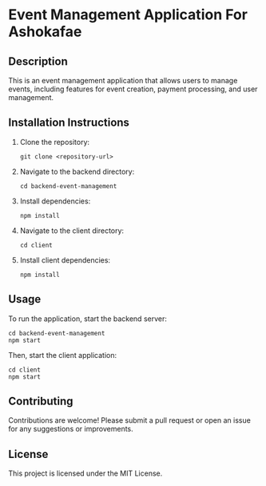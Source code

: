 # Event Management Application For Ashokafae

## Description
This is an event management application that allows users to manage events, including features for event creation, payment processing, and user management.

## Installation Instructions
1. Clone the repository:
   ```
   git clone <repository-url>
   ```
2. Navigate to the backend directory:
   ```
   cd backend-event-management
   ```
3. Install dependencies:
   ```
   npm install
   ```
4. Navigate to the client directory:
   ```
   cd client
   ```
5. Install client dependencies:
   ```
   npm install
   ```

## Usage
To run the application, start the backend server:
```
cd backend-event-management
npm start
```
Then, start the client application:
```
cd client
npm start
```

## Contributing
Contributions are welcome! Please submit a pull request or open an issue for any suggestions or improvements.

## License
This project is licensed under the MIT License.
